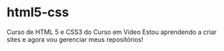# html5-css

Curso de HTML 5 e CSS3 do Curso em Vídeo
Estou aprendendo a criar sites e agora vou gerenciar meus repositórios!

